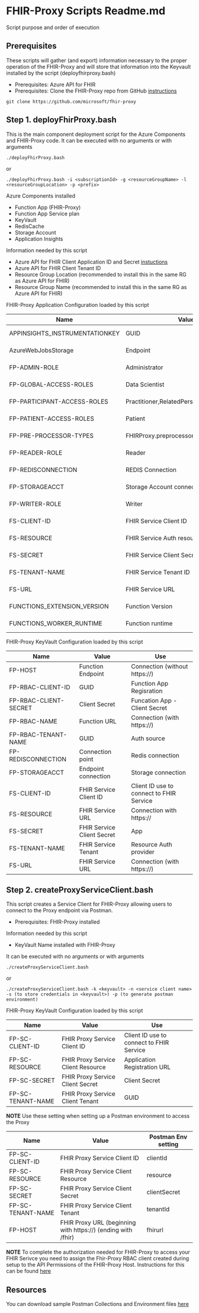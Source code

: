 # FHIR-Proxy Scripts Readme.md

Script purpose and order of execution 

## Prerequisites 

These scripts will gather (and export) information necessary to the proper operation of the FHIR-Proxy and will store that information into the Keyvault installed by the script (deployfhirproxy.bash)
 - Prerequisites:  Azure API for FHIR 
 - Prerequisites:  Clone the FHIR-Proxy repo from GitHub [instructions](https://github.com/microsoft/fhir-proxy#deploying-your-own-fhir-proxy) 
```azurecli
git clone https://github.com/microsoft/fhir-proxy
```


## Step 1.  deployFhirProxy.bash
This is the main component deployment script for the Azure Components and FHIR-Proxy code.  It can be executed with no arguments or with arguments
```azurecli
./deployFhirProxy.bash
```
or
 
```azurecli
./deployFhirProxy.bash -i <subscriptionId> -g <resourceGroupName> -l <resourceGroupLocation> -p <prefix>
```  

Azure Components installed 
 - Function App (FHIR-Proxy)
 - Function App Service plan 
 - KeyVault
 - RedisCache 
 - Storage Account
 - Application Insights 

Information needed by this script 
 - Azure API for FHIR Client Application ID and Secret [instuctions](https://docs.microsoft.com/en-us/azure/healthcare-apis/azure-api-for-fhir/register-confidential-azure-ad-client-app)
 - Azure API for FHIR Client Tenant ID  
 - Resource Group Location (recommended to install this in the same RG as Azure API for FHIR)
 - Resource Group Name (recommended to install this in the same RG as Azure API for FHIR)

 
FHIR-Proxy Application Configuration loaded by this script 

Name                               | Value                      | Source 
-----------------------------------|----------------------------|-----------------------------------
APPINSIGHTS_INSTRUMENTATIONKEY     | GUID                       | App Service Configuration
AzureWebJobsStorage                | Endpoint                   | App Service Configuration 
FP-ADMIN-ROLE                      | Administrator              | App Service Configuration 
FP-GLOBAL-ACCESS-ROLES             | Data Scientist             | App Service Configuration
FP-PARTICIPANT-ACCESS-ROLES        | Practitioner,RelatedPerson | App Service Configuration 
FP-PATIENT-ACCESS-ROLES            | Patient                    | App Service Configuration
FP-PRE-PROCESSOR-TYPES             | FHIRProxy.preprocessors.TransformBundle | App Service Configuration
FP-READER-ROLE                     | Reader                     | App Service Configuration
FP-REDISCONNECTION                 | REDIS Connection           | Keyvault reference 
FP-STORAGEACCT                     | Storage Account connection | Keyvault reference 
FP-WRITER-ROLE                     | Writer                     | App Service Configuration 
FS-CLIENT-ID                       | FHIR Service Client ID     | Keyvault reference 
FS-RESOURCE                        | FHIR Service Auth resource | Keyvault reference 
FS-SECRET                          | FHIR Service Client Secret | Keyvault reference 
FS-TENANT-NAME                     | FHIR Service Tenant ID     | Keyvault reference 
FS-URL                             | FHIR Service URL           | Keyvault reference 
FUNCTIONS_EXTENSION_VERSION        | Function Version           | App Service Configuration 
FUNCTIONS_WORKER_RUNTIME           | Function runtime           | App Service Configuration 


FHIR-Proxy KeyVault Configuration loaded by this script 

Name                               | Value                      | Use 
-----------------------------------|----------------------------|-------------------
FP-HOST                            | Function Endpoint          | Connection (without https://)
FP-RBAC-CLIENT-ID                  | GUID                       | Function App Regisration  
FP-RBAC-CLIENT-SECRET              | Client Secret              | Funcation App - Client Secret  
FP-RBAC-NAME                       | Function URL               | Connection (with https://)
FP-RBAC-TENANT-NAME                | GUID                       | Auth source  
FP-REDISCONNECTION                 | Connection point           | Redis connection 
FP-STORAGEACCT                     | Endpoint connection        | Storage connection 
FS-CLIENT-ID                       | FHIR Service Client ID     | Client ID use to connect to FHIR Service
FS-RESOURCE                        | FHIR Service URL           | Connection with https:// 
FS-SECRET                          | FHIR Service Client Secret | App 
FS-TENANT-NAME                     | FHIR Service Tenant        | Resource Auth provider 
FS-URL                             | FHIR Service URL           | Connection (with https://) 



## Step 2.  createProxyServiceClient.bash
This script creates a Service Client for FHIR-Proxy allowing users to connect to the Proxy endpoint via Postman.

 - Prerequisites:  FHIR-Proxy installed   

Information needed by this script
 - KeyVault Name installed with FHIR-Proxy


It can be executed with no arguments or with arguments
```azurecli
./createProxyServiceClient.bash
```
or
 
```azurecli
./createProxyServiceClient.bash -k <keyvault> -n <service client name> -s (to store credentials in <keyvault>) -p (to generate postman environment)
```  

FHIR-Proxy KeyVault Configuration loaded by this script 

Name                             | Value                              | Use 
---------------------------------|------------------------------------|-------------------
FP-SC-CLIENT-ID                  | FHIR Proxy Service Client ID       | Client ID use to connect to FHIR Service
FP-SC-RESOURCE                   | FHIR Proxy Service Client Resource | Application Registration URL
FP-SC-SECRET                     | FHIR Proxy Service Client Secret   | Client Secret  
FP-SC-TENANT-NAME                | FHIR Proxy Service Client Tenant   | GUID 

__NOTE__ Use these setting when setting up a Postman environment to access the Proxy 

Name                             | Value                              | Postman Env setting  
---------------------------------|------------------------------------|-------------------
FP-SC-CLIENT-ID                  | FHIR Proxy Service Client ID       | clientId
FP-SC-RESOURCE                   | FHIR Proxy Service Client Resource | resource
FP-SC-SECRET                     | FHIR Proxy Service Client Secret   | clientSecret  
FP-SC-TENANT-NAME                | FHIR Proxy Service Client Tenant   | tenantId 
FP-HOST                          | FHIR Proxy URL (beginning with https://) (ending with /fhir)  | fhirurl 

__NOTE__ To complete the authorization needed for FHIR-Proxy to access your FHIR Serivce you need to assign the Fhir-Proxy RBAC client created during setup to the API Permissions of the FHIR-Proxy Host.  Instructions for this can be found [here](https://github.com/microsoft/fhir-proxy/blob/main/docs/INSTALL.md#adding-application-service-principals-to-the-fhir-server-proxy)


## Resources
You can download sample Postman Collections and Environment files [here](https://github.com/daemel/fhir-postman)


